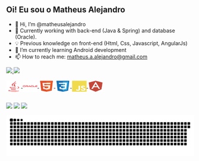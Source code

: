 ## Oi! Eu sou o Matheus Alejandro

- 👋 Hi, I’m @matheusalejandro
- 👔 Currently working with back-end (Java & Spring) and database (Oracle). 
- 💡 Previous knowledge on front-end (Html, Css, Javascript, AngularJs)
- 🌱 I’m currently learning Android development
- 📫 How to reach me: matheus.a.alejandro@gmail.com

<link rel="stylesheet" href="https://cdn.jsdelivr.net/gh/devicons/devicon@v2.12.0/devicon.min.css">
<div>
  <a href="https://github.com/matheusalejandro">
  <img height="180em" src="https://github-readme-stats.vercel.app/api?username=matheusalejandro&show_icons=true&theme=dark&include_all_commits=true&count_private=true"/>
  <img height="180em" src="https://github-readme-stats.vercel.app/api/top-langs/?username=matheusalejandro&layout=compact&langs_count=7&theme=dark"/>
</div>
<div style="display: inline_block"><br>
  <img align="center" alt="Java" height="30" width="40" src="https://raw.githubusercontent.com/devicons/devicon/master/icons/java/java-plain.svg">
  <img align="center" alt="Oracle" height="30" width="40" src="https://raw.githubusercontent.com/devicons/devicon/master/icons/oracle/oracle-original.svg">
  <img align="center" alt="HTML" height="30" width="40" src="https://raw.githubusercontent.com/devicons/devicon/master/icons/html5/html5-original.svg">
  <img align="center" alt="CSS" height="30" width="40" src="https://raw.githubusercontent.com/devicons/devicon/master/icons/css3/css3-original.svg">
  <img align="center" alt="Js" height="30" width="40" src="https://raw.githubusercontent.com/devicons/devicon/master/icons/javascript/javascript-plain.svg">
  <img align="center" alt="Angular" height="30" width="40" src="https://raw.githubusercontent.com/devicons/devicon/master/icons/angularjs/angularjs-plain.svg">
  
</div>

  ##

<div> 
  <a href="https://www.instagram.com/matheus_a_alejandro" target="_blank"><img src="https://img.shields.io/badge/-Instagram-%23E4405F?style=for-the-badge&logo=instagram&logoColor=white" target="_blank"></a>
  <a href = "mailto:matheus.a.alejandro@gmail.com"><img src="https://img.shields.io/badge/-Gmail-%23333?style=for-the-badge&logo=gmail&logoColor=white" target="_blank"></a>
  <a href="https://www.linkedin.com/in/matheusaalejandro" target="_blank"><img src="https://img.shields.io/badge/-LinkedIn-%230077B5?style=for-the-badge&logo=linkedin&logoColor=white" target="_blank"></a> 
 
  ![Snake animation](https://github.com/matheusalejandro/matheusalejandro/blob/output/github-contribution-grid-snake.svg)
 
</div>  







<!---
- 👋 Hi, I’m @matheusalejandro
- 👀 I’m interested in ...
- 🌱 I’m currently learning ...
- 💞️ I’m looking to collaborate on ...
- 📫 How to reach me ...

matheusalejandro/matheusalejandro is a ✨ special ✨ repository because its `README.md` (this file) appears on your GitHub profile.
You can click the Preview link to take a look at your changes.
--->

